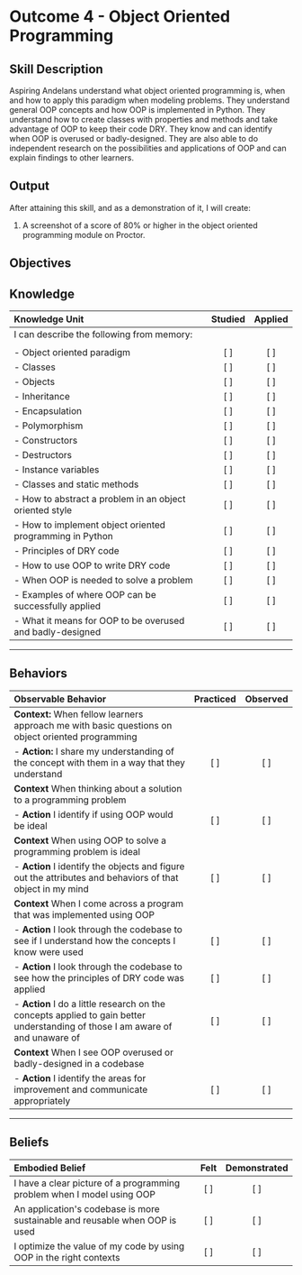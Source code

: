 # Outcome 4 - Object Oriented Programming

**Skill Description**
----------
Aspiring Andelans understand what object oriented programming is, when and how to apply this paradigm when modeling problems. They understand general OOP concepts and how OOP is implemented in Python. They understand how to create classes with properties and methods and take advantage of OOP to keep their code DRY. They know and can identify when OOP is overused or badly-designed. They are also able to do independent research on the possibilities and applications of OOP and can explain findings to other learners.



**Output**
----------
After attaining this skill, and as a demonstration of it, I will create:

1. A screenshot of a score of 80% or higher in the object oriented programming module on Proctor.


**Objectives**
----------

## **Knowledge**


| Knowledge Unit   |      Studied      | Applied |
|:-------------|:------------------:|:--------:|
| I can describe the following from memory: | | |
||||
| - Object oriented paradigm | [ ] | [ ] |
| - Classes | [ ] | [ ] |
| - Objects | [ ] | [ ] |
| - Inheritance | [ ] | [ ]  |
| - Encapsulation | [ ] | [ ]  |
| - Polymorphism  | [ ] | [ ]  |
| - Constructors  | [ ] | [ ]  |
| - Destructors | [ ] | [ ]  |
| - Instance variables | [ ] | [ ]  |
| - Classes and static methods | [ ] | [ ]  |
| - How to abstract a problem in an object oriented style | [ ] | [ ] |
| - How to implement object oriented programming in Python | [ ] | [ ]  |
| - Principles of DRY code | [ ] | [ ] |
| - How to use OOP to write DRY code | [ ] | [ ] |
| - When OOP is needed to solve a problem | [ ] | [ ] |
| - Examples of where OOP can be successfully applied | [ ] | [ ]  |
|- What it means for OOP to be overused and badly-designed | [ ] | [ ] |

----------


## **Behaviors**


| Observable Behavior   |      Practiced      | Observed |
|:-------------|:------------------:|:--------:|
| **Context:** When fellow learners approach me with basic questions on object oriented programming | | |
| - **Action:** I share my understanding of the concept with them in a way that they understand | [ ] | [ ] |
| **Context** When thinking about a solution to a programming problem | | |
| - **Action** I identify if using OOP would be ideal | [ ] | [ ] |
| **Context** When using OOP to solve a programming problem is ideal  | | |
| - **Action** I identify the objects and figure out the attributes and behaviors of that object in my mind | [ ] | [ ] |
| **Context** When I come across a program that was implemented using OOP | | |
| - **Action** I look through the codebase to see if I understand how the concepts I know were used | [ ] | [ ] |
| - **Action** I look through the codebase to see how the principles of DRY code was applied | [ ] | [ ] |
| - **Action** I do a little research on the concepts applied to gain better understanding of those I am aware of and unaware of | [ ] | [ ] |
| **Context** When I see OOP overused or badly-designed in a codebase | | |
| - **Action** I identify the areas for improvement and communicate appropriately| [ ] | [ ] |



----------


## **Beliefs**


| Embodied Belief   |      Felt      | Demonstrated |
|:-------------|:------------------:|:--------:|
| I have a clear picture of a programming problem when I model using OOP| [ ] | [ ]  |
| An application's codebase is more sustainable and reusable when OOP is used | [ ] | [ ]  |
| I optimize the value of my code by using OOP in the right contexts | [ ] | [ ]  |
